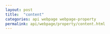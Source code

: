 ```yaml
---
layout: post
title:  "content"
categories: api webpage webpage-property
permalink: api/webpage/property/content.html
---
```


